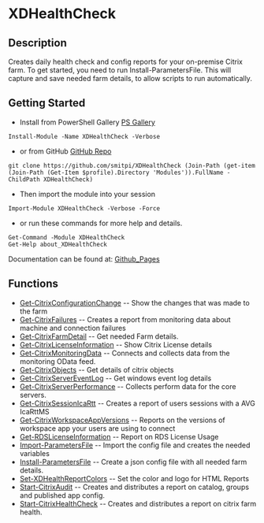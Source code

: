 # XDHealthCheck
 
## Description
Creates daily health check and config reports for your on-premise Citrix farm. To get started, you need to run Install-ParametersFile.
This will capture and save needed farm details, to allow scripts to run automatically.
 
## Getting Started
- Install from PowerShell Gallery [PS Gallery](https://www.powershellgallery.com/packages/XDHealthCheck)
```powershell=
Install-Module -Name XDHealthCheck -Verbose
```
- or from GitHub [GitHub Repo](https://github.com/smitpi/XDHealthCheck)
```powershell=
git clone https://github.com/smitpi/XDHealthCheck (Join-Path (get-item (Join-Path (Get-Item $profile).Directory 'Modules')).FullName -ChildPath XDHealthCheck)
```
- Then import the module into your session
```powershell=
Import-Module XDHealthCheck -Verbose -Force
```
- or run these commands for more help and details.
```powershell=
Get-Command -Module XDHealthCheck
Get-Help about_XDHealthCheck
```
Documentation can be found at: [Github_Pages](https://smitpi.github.io/XDHealthCheck)
 
## Functions
- [Get-CitrixConfigurationChange](https://smitpi.github.io/XDHealthCheck/#Get-CitrixConfigurationChange) -- Show the changes that was made to the farm
- [Get-CitrixFailures](https://smitpi.github.io/XDHealthCheck/#Get-CitrixFailures) -- Creates a report from monitoring data about machine and connection failures
- [Get-CitrixFarmDetail](https://smitpi.github.io/XDHealthCheck/#Get-CitrixFarmDetail) -- Get needed Farm details.
- [Get-CitrixLicenseInformation](https://smitpi.github.io/XDHealthCheck/#Get-CitrixLicenseInformation) -- Show Citrix License details
- [Get-CitrixMonitoringData](https://smitpi.github.io/XDHealthCheck/#Get-CitrixMonitoringData) -- Connects and collects data from the monitoring OData feed.
- [Get-CitrixObjects](https://smitpi.github.io/XDHealthCheck/#Get-CitrixObjects) -- Get details of citrix objects
- [Get-CitrixServerEventLog](https://smitpi.github.io/XDHealthCheck/#Get-CitrixServerEventLog) -- Get windows event log details
- [Get-CitrixServerPerformance](https://smitpi.github.io/XDHealthCheck/#Get-CitrixServerPerformance) -- Collects perform data for the core servers.
- [Get-CitrixSessionIcaRtt](https://smitpi.github.io/XDHealthCheck/#Get-CitrixSessionIcaRtt) -- Creates a report of users sessions with a AVG IcaRttMS
- [Get-CitrixWorkspaceAppVersions](https://smitpi.github.io/XDHealthCheck/#Get-CitrixWorkspaceAppVersions) -- Reports on the versions of workspace app your users are using to connect
- [Get-RDSLicenseInformation](https://smitpi.github.io/XDHealthCheck/#Get-RDSLicenseInformation) -- Report on RDS License Usage
- [Import-ParametersFile](https://smitpi.github.io/XDHealthCheck/#Import-ParametersFile) -- Import the config file and creates the needed variables
- [Install-ParametersFile](https://smitpi.github.io/XDHealthCheck/#Install-ParametersFile) -- Create a json config file with all needed farm details.
- [Set-XDHealthReportColors](https://smitpi.github.io/XDHealthCheck/#Set-XDHealthReportColors) -- Set the color and logo for HTML Reports
- [Start-CitrixAudit](https://smitpi.github.io/XDHealthCheck/#Start-CitrixAudit) -- Creates and distributes  a report on catalog, groups and published app config.
- [Start-CitrixHealthCheck](https://smitpi.github.io/XDHealthCheck/#Start-CitrixHealthCheck) -- Creates and distributes  a report on citrix farm health.
